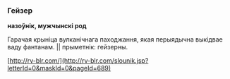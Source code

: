 ### Гейзер
**назоўнік, мужчынскі род**

Гарачая крыніца вулканічнага паходжання, якая перыядычна выкідвае ваду фантанам. || прыметнік: гейзерны.

<a rel="author">[http://rv-blr.com/](http://rv-blr.com/slounik.jsp?letterId=0&maskId=0&pageId=689)</a>
